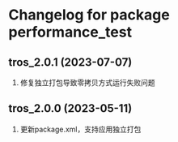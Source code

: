 # Changelog for package performance_test

tros_2.0.1 (2023-07-07)
------------------
1. 修复独立打包导致零拷贝方式运行失败问题


tros_2.0.0 (2023-05-11)
------------------
1. 更新package.xml，支持应用独立打包
